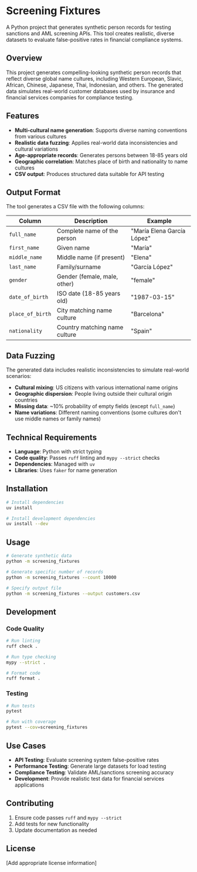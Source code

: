# Screening Fixtures

A Python project that generates synthetic person records for testing sanctions and AML screening APIs. This tool creates realistic, diverse datasets to evaluate false-positive rates in financial compliance systems.

## Overview

This project generates compelling-looking synthetic person records that reflect diverse global name cultures, including Western European, Slavic, African, Chinese, Japanese, Thai, Indonesian, and others. The generated data simulates real-world customer databases used by insurance and financial services companies for compliance testing.

## Features

- **Multi-cultural name generation**: Supports diverse naming conventions from various cultures
- **Realistic data fuzzing**: Applies real-world data inconsistencies and cultural variations
- **Age-appropriate records**: Generates persons between 18-85 years old
- **Geographic correlation**: Matches place of birth and nationality to name cultures
- **CSV output**: Produces structured data suitable for API testing

## Output Format

The tool generates a CSV file with the following columns:

| Column | Description | Example |
|--------|-------------|---------|
| `full_name` | Complete name of the person | "María Elena García López" |
| `first_name` | Given name | "María" |
| `middle_name` | Middle name (if present) | "Elena" |
| `last_name` | Family/surname | "García López" |
| `gender` | Gender (female, male, other) | "female" |
| `date_of_birth` | ISO date (18-85 years old) | "1987-03-15" |
| `place_of_birth` | City matching name culture | "Barcelona" |
| `nationality` | Country matching name culture | "Spain" |

## Data Fuzzing

The generated data includes realistic inconsistencies to simulate real-world scenarios:

- **Cultural mixing**: US citizens with various international name origins
- **Geographic dispersion**: People living outside their cultural origin countries  
- **Missing data**: ~10% probability of empty fields (except `full_name`)
- **Name variations**: Different naming conventions (some cultures don't use middle names or family names)

## Technical Requirements

- **Language**: Python with strict typing
- **Code quality**: Passes `ruff` linting and `mypy --strict` checks
- **Dependencies**: Managed with `uv`
- **Libraries**: Uses `faker` for name generation

## Installation

```bash
# Install dependencies
uv install

# Install development dependencies
uv install --dev
```

## Usage

```bash
# Generate synthetic data
python -m screening_fixtures

# Generate specific number of records
python -m screening_fixtures --count 10000

# Specify output file
python -m screening_fixtures --output customers.csv
```

## Development

### Code Quality

```bash
# Run linting
ruff check .

# Run type checking
mypy --strict .

# Format code
ruff format .
```

### Testing

```bash
# Run tests
pytest

# Run with coverage
pytest --cov=screening_fixtures
```

## Use Cases

- **API Testing**: Evaluate screening system false-positive rates
- **Performance Testing**: Generate large datasets for load testing
- **Compliance Testing**: Validate AML/sanctions screening accuracy
- **Development**: Provide realistic test data for financial services applications

## Contributing

1. Ensure code passes `ruff` and `mypy --strict`
2. Add tests for new functionality
3. Update documentation as needed

## License

[Add appropriate license information]
